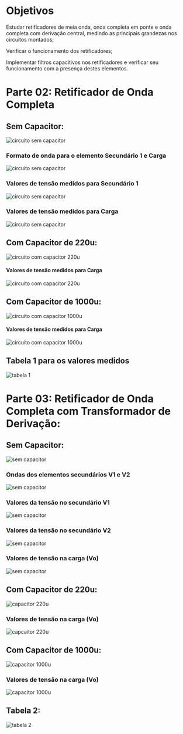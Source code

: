 # Objetivos

Estudar retificadores de meia onda, onda completa em ponte e onda completa com
derivação central, medindo as principais grandezas nos circuitos montados;

Verificar o funcionamento dos retificadores;

Implementar filtros capacitivos nos retificadores e verificar seu funcionamento com a
presença destes elementos.

# Parte 02: Retificador de Onda Completa

## Sem Capacitor:

![circuito sem capacitor](https://i.imgur.com/HcxywWY.jpg)

### Formato de onda para o elemento Secundário 1 e Carga

![circuito sem capacitor](https://i.imgur.com/29tTdmp.jpg)

### Valores de tensão medidos para Secundário 1

![circuito sem capacitor](https://i.imgur.com/krASK7u.jpg)

### Valores de tensão medidos para Carga

![circuito sem capacitor](https://i.imgur.com/xuNsovQ.jpg)

## Com Capacitor de 220u:

![circuito com capacitor 220u](https://i.imgur.com/g66Y23b.jpg)

#### Valores de tensão medidos para Carga

![circuito com capacitor 220u](https://i.imgur.com/g0TCL7j.jpg)

## Com Capacitor de 1000u:

![circuito com capacitor 1000u](https://i.imgur.com/j4WxjbC.jpg)

#### Valores de tensão medidos para Carga

![circuito com capacitor 1000u](https://i.imgur.com/CqVGdWI.jpg)

## Tabela 1 para os valores medidos

![tabela 1](https://i.imgur.com/H0FHU7N.jpg)

# Parte 03: Retificador de Onda Completa com Transformador de Derivação:

## Sem Capacitor:

![sem capacitor](https://i.imgur.com/smTfhxH.jpg)

### Ondas dos elementos secundários V1 e V2

![sem capacitor](https://i.imgur.com/3XELA2j.jpg)

### Valores da tensão no secundário V1

![sem capacitor](https://i.imgur.com/1AT2QZf.jpg)

### Valores da tensão no secundário V2

![sem capacitor](https://i.imgur.com/9Z3h5Sy.jpg)

### Valores de tensão na carga (Vo)

![sem capacitor](https://i.imgur.com/MQvzURi.jpg)

## Com Capacitor de 220u:

![capacitor 220u](https://i.imgur.com/O6g42vI.jpg)

### Valores de tensão na carga (Vo)

![capcaitor 220u](https://i.imgur.com/GzDPe4Q.jpg)

## Com Capacitor de 1000u:

![capacitor 1000u](https://i.imgur.com/4HLRi1j.jpg)

### Valores de tensão na carga (Vo)

![capacitor 1000u](https://i.imgur.com/EDLilFb.jpg)

## Tabela 2:

![tabela 2](https://i.imgur.com/9smnLHb.jpg)
